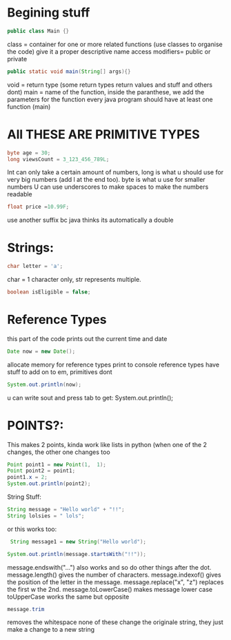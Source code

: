 # Begining stuff 

```java
public class Main {}
```
class = container for one or more related functions (use classes to organise the code) give it a proper descriptive name
access modifiers= public or private

```java
public static void main(String[] args){}
```
void = return type (some return types return values and stuff and others dont)
main = name of the function, inside the paranthese, we add the parameters for the function
every java program should have at least one function (main)


# All THESE ARE PRIMITIVE TYPES
```java
byte age = 30;
long viewsCount = 3_123_456_789L;
```
Int can only take a certain amount of numbers, long is what u should use for very big numbers (add l at the end too). byte is what u use for smaller numbers
U can use underscores to make spaces to make the numbers readable
```java
float price =10.99F;
```
use another suffix bc java thinks its automatically a double


# Strings:
```java        
char letter = 'a';
```
char = 1 character only, str represents multiple.

```java
boolean isEligible = false;
```


# Reference Types
this part of the code prints out the current time and date
```java
Date now = new Date();
```
allocate memory for reference types
print to console
reference types have stuff to add on to em, primitives dont
```java     
System.out.println(now);
```

u can write sout and press  tab to get: System.out.println();

# POINTS?:

This makes 2 points, kinda work like lists in python (when one of the 2 changes, the other one changes too

```java
Point point1 = new Point(1,  1);
Point point2 = point1;
point1.x = 2;
System.out.println(point2);
```
String Stuff:
```java
String message = "Hello world" + "!!";
String lolsies = " lols";
```
or this works too:
```java
 String message1 = new String("Hello world");
```

```java
System.out.println(message.startsWith("!!"));
```
message.endswith("...") also works and so do other things after the dot. message.length() gives the number of characters.  message.indexof() gives the position of the letter in the message. message.replace("x", "z") replaces the first w the 2nd.  message.toLowerCase() makes message lower case toUpperCase works the same but opposite
        
```java
message.trim 
```
removes the whitespace
none of these change the originale string, they just make a change to a new string
